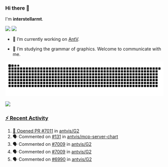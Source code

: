 ### Hi there 👋

I'm **interstellarmt**.

[![](https://img.shields.io/endpoint?url=https://awards.antv.vision/interstellarmt-g2-contributor.json)](https://github.com/antvis/g2)
[![](https://img.shields.io/endpoint?url=https://awards.antv.vision/interstellarmt-gpt-vis-contributor.json)](https://github.com/antvis/gpt-vis)

- 🔭 I’m currently working on [AntV](https://github.com/antvis).

- 📖 I’m studying the grammar of graphics. Welcome to communicate with me.

![](https://raw.githubusercontent.com/interstellarmt/interstellarmt/refs/heads/output/github-contribution-grid-snake.svg)
<div>
  <a href="https://github.com/interstellarmt">
  <img height="180em" src="https://github-readme-stats-eight-theta.vercel.app/api?username=interstellarmt&show_icons=true&include_all_commits=true&count_private=true&theme=tokyonight"/>
</div>
    
### :zap: Recent Activity

<!--START_SECTION:activity-->
1. 💪 Opened PR [#7011](https://github.com/antvis/G2/pull/7011) in [antvis/G2](https://github.com/antvis/G2)
2. 🗣 Commented on [#131](https://github.com/antvis/mcp-server-chart/issues/131#issuecomment-3023834545) in [antvis/mcp-server-chart](https://github.com/antvis/mcp-server-chart)
3. 🗣 Commented on [#7009](https://github.com/antvis/G2/pull/7009#issuecomment-3022347891) in [antvis/G2](https://github.com/antvis/G2)
4. 🗣 Commented on [#7009](https://github.com/antvis/G2/pull/7009#issuecomment-3022309347) in [antvis/G2](https://github.com/antvis/G2)
5. 🗣 Commented on [#6990](https://github.com/antvis/G2/issues/6990#issuecomment-3021471641) in [antvis/G2](https://github.com/antvis/G2)
<!--END_SECTION:activity-->

